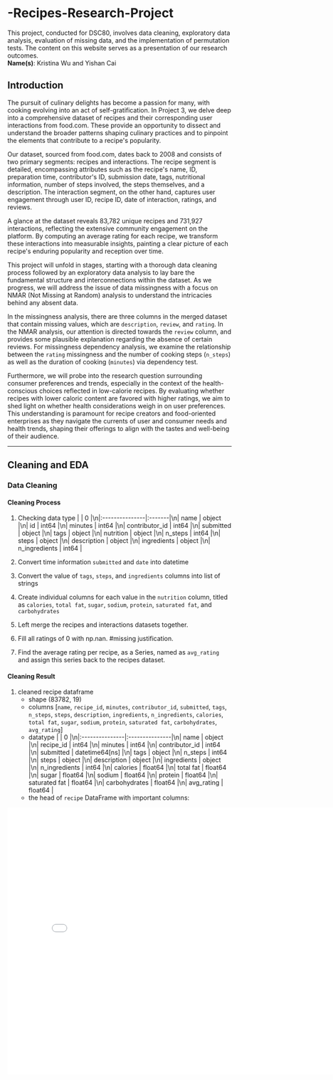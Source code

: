 # -Recipes-Research-Project
This project, conducted for DSC80, involves data cleaning, exploratory data analysis, evaluation of missing data, and the implementation of permutation tests. The content on this website serves as a presentation of our research outcomes. <br>
**Name(s)**: Kristina Wu and Yishan Cai <br>

## Introduction
The pursuit of culinary delights has become a passion for many, with cooking evolving into an act of self-gratification. In Project 3, we delve deep into a comprehensive dataset of recipes and their corresponding user interactions from food.com. These provide an opportunity to dissect and understand the broader patterns shaping culinary practices and to pinpoint the elements that contribute to a recipe's popularity.<br>

Our dataset, sourced from food.com, dates back to 2008 and consists of two primary segments: recipes and interactions. The recipe segment is detailed, encompassing attributes such as the recipe's name, ID, preparation time, contributor's ID, submission date, tags, nutritional information, number of steps involved, the steps themselves, and a description. The interaction segment, on the other hand, captures user engagement through user ID, recipe ID, date of interaction, ratings, and reviews.<br>

A glance at the dataset reveals 83,782 unique recipes and 731,927 interactions, reflecting the extensive community engagement on the platform. By computing an average rating for each recipe, we transform these interactions into measurable insights, painting a clear picture of each recipe's enduring popularity and reception over time.<br>

This project will unfold in stages, starting with a thorough data cleaning process followed by an exploratory data analysis to lay bare the fundamental structure and interconnections within the dataset. As we progress, we will address the issue of data missingness with a focus on NMAR (Not Missing at Random) analysis to understand the intricacies behind any absent data.<br>

In the missingness analysis, there are three columns in the merged dataset that contain missing values, which are `description`, `review`, and `rating`. In the NMAR analysis, our attention is directed towards the `review` column, and provides some plausible explanation regarding the absence of certain reviews. For missingness dependency analysis, we examine the relationship between the `rating` missingness and the number of cooking steps (`n_steps`) as well as the duration of cooking (`minutes`) via dependency test.<br>

Furthermore, we will probe into the research question surrounding consumer preferences and trends, especially in the context of the health-conscious choices reflected in low-calorie recipes. By evaluating whether recipes with lower caloric content are favored with higher ratings, we aim to shed light on whether health considerations weigh in on user preferences. This understanding is paramount for recipe creators and food-oriented enterprises as they navigate the currents of user and consumer needs and health trends, shaping their offerings to align with the tastes and well-being of their audience.<br>

---

## Cleaning and EDA
### Data Cleaning
#### Cleaning Process
1. Checking data type 
|                | 0      |\n|:---------------|:-------|\n| name           | object |\n| id             | int64  |\n| minutes        | int64  |\n| contributor_id | int64  |\n| submitted      | object |\n| tags           | object |\n| nutrition      | object |\n| n_steps        | int64  |\n| steps          | object |\n| description    | object |\n| ingredients    | object |\n| n_ingredients  | int64  |

2. Convert time information `submitted` and `date` into datetime
3. Convert the value of `tags`, `steps`, and `ingredients` columns into list of strings
4. Create individual columns for each value in the `nutrition` column, titled as `calories`, `total fat`, `sugar`, `sodium`, `protein`, `saturated fat`, and `carbohydrates`
5. Left merge the recipes and interactions datasets together.
6. Fill all ratings of 0 with np.nan. #missing justification.
7. Find the average rating per recipe, as a Series, named as `avg_rating` and assign this series back to the recipes dataset.

#### Cleaning Result
1. cleaned recipe dataframe
    - shape
    (83782, 19)
    - columns
    [`name`, `recipe_id`, `minutes`, `contributor_id`, `submitted`, `tags`, `n_steps`, `steps`, `description`, `ingredients`, `n_ingredients`, `calories`, `total fat`, `sugar`, `sodium`, `protein`, `saturated fat`, `carbohydrates`, `avg_rating`]
    - datatype
    |                | 0              |\n|:---------------|:---------------|\n| name           | object         |\n| recipe_id      | int64          |\n| minutes        | int64          |\n| contributor_id | int64          |\n| submitted      | datetime64[ns] |\n| tags           | object         |\n| n_steps        | int64          |\n| steps          | object         |\n| description    | object         |\n| ingredients    | object         |\n| n_ingredients  | int64          |\n| calories       | float64        |\n| total fat      | float64        |\n| sugar          | float64        |\n| sodium         | float64        |\n| protein        | float64        |\n| saturated fat  | float64        |\n| carbohydrates  | float64        |\n| avg_rating     | float64        |
    - the head of `recipe` DataFrame with important columns:











<iframe src="assets/Distribution_of_Number_of_Steps.html" width=800 height=600 frameBorder=0></iframe>
